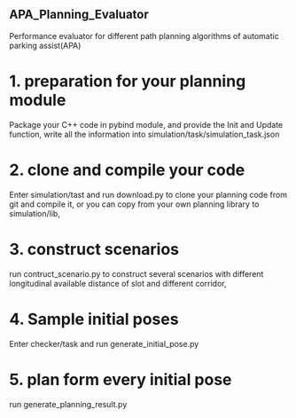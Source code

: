 ## APA_Planning_Evaluator

Performance evaluator for different path planning algorithms of automatic parking assist(APA)

# 1. preparation for your planning module
Package your C++ code in pybind module, and provide the Init and Update function,
write all the information into simulation/task/simulation_task.json

# 2. clone and compile your code
Enter simulation/tast and run download.py to clone your planning code from git and compile it,
or you can copy from your own planning library to simulation/lib,

# 3. construct scenarios
run contruct_scenario.py to construct several scenarios with different longitudinal available distance of slot and different corridor,


# 4. Sample initial poses
Enter checker/task and run generate_initial_pose.py

# 5. plan form every initial pose
run generate_planning_result.py